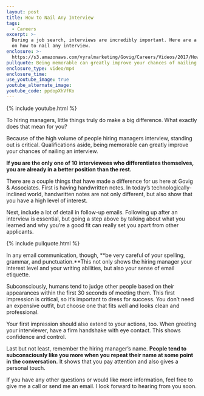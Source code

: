 ```yaml
---
layout: post
title: How to Nail Any Interview
tags:
  - Careers
excerpt: >-
  During a job search, interviews are incredibly important. Here are a few tips
  on how to nail any interview.
enclosure: >-
  https://s3.amazonaws.com/vyralmarketing/Govig/Careers/Videos/2017/How+To+Nail+Your+Interview.mp4
pullquote: Being memorable can greatly improve your chances of nailing an interview.
enclosure_type: video/mp4
enclosure_time:
use_youtube_image: true
youtube_alternate_image:
youtube_code: ppdopXhVfKo
---
```



{% include youtube.html %}

To hiring managers, little things truly do make a big difference. What exactly does that mean for you?

Because of the high volume of people hiring managers interview, standing out is critical. Qualifications aside, being memorable can greatly improve your chances of nailing an interview.

**If you are the only one of 10 interviewees who differentiates themselves, you are already in a better position than the rest.**

There are a couple things that have made a difference for us here at Govig & Associates. First is having handwritten notes. In today’s technologically-inclined world, handwritten notes are not only different, but also show that you have a high level of interest.

Next, include a lot of detail in follow-up emails. Following up after an interview is essential, but going a step above by talking about what you learned and why you’re a good fit can really set you apart from other applicants.

{% include pullquote.html %}

In any email communication, though, **be very careful of your spelling, grammar, and punctuation.**This not only shows the hiring manager your interest level and your writing abilities, but also your sense of email etiquette.

Subconsciously, humans tend to judge other people based on their appearances within the first 30 seconds of meeting them. This first impression is critical, so it’s important to dress for success. You don’t need an expensive outfit, but choose one that fits well and looks clean and professional.

Your first impression should also extend to your actions, too. When greeting your interviewer, have a firm handshake with eye contact. This shows confidence and control.

Last but not least, remember the hiring manager’s name. **People tend to subconsciously like you more when you repeat their name at some point in the conversation.** It shows that you pay attention and also gives a personal touch.

If you have any other questions or would like more information, feel free to give me a call or send me an email. I look forward to hearing from you soon.